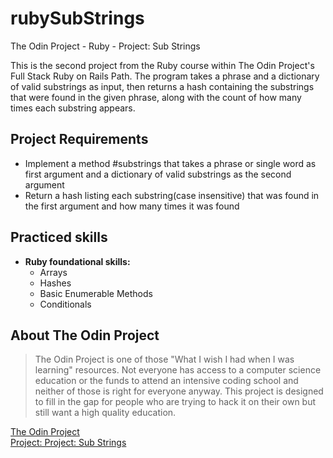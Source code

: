 # rubySubStrings
The Odin Project - Ruby - Project: Sub Strings

This is the second project from the Ruby course within The Odin Project's Full Stack Ruby on Rails Path. The program takes a phrase and a dictionary of valid substrings as input, then returns a hash containing the substrings that were found in the given phrase, along with the count of how many times each substring appears.

## Project Requirements

- Implement a method #substrings that takes a phrase or single word as first argument and a dictionary of valid substrings as the second argument
- Return a hash listing each substring(case insensitive) that was found in the first argument and how many times it was found

## Practiced skills

* **Ruby foundational skills:**
    - Arrays
    - Hashes
    - Basic Enumerable Methods
    - Conditionals

## About The Odin Project

> The Odin Project is one of those "What I wish I had when I was learning" resources. Not everyone has access to a computer science education or the funds to attend an intensive coding school and neither of those is right for everyone anyway. This project is designed to fill in the gap for people who are trying to hack it on their own but still want a high quality education.

[The Odin Project](https://www.theodinproject.com/)  
[Project: Project: Sub Strings](https://www.theodinproject.com/lessons/ruby-sub-strings)